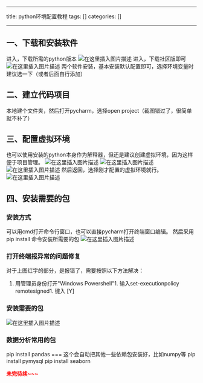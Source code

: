 
--- 
title:  python环境配置教程 
tags: []
categories: [] 

---
## 一、下载和安装软件

进入，下载所需的python版本 <img src="https://img-blog.csdnimg.cn/00d23f8a663d4553a319e3e06d411a32.png" alt="在这里插入图片描述"> 进入，下载社区版即可 <img src="https://img-blog.csdnimg.cn/f457198fbe984653afe740f5e190d707.png" alt="在这里插入图片描述"> 两个软件安装，基本安装默认配置即可，选择环境变量时建议选一下（或者后面自行添加）

## 二、建立代码项目

本地建个文件夹，然后打开pycharm，选择open project（截图错过了，很简单就不补了）

## 三、配置虚拟环境

也可以使用安装的python本身作为解释器，但还是建议创建虚拟环境，因为这样便于项目管理。 <img src="https://img-blog.csdnimg.cn/3a176699a962422fadd526db29311098.png" alt="在这里插入图片描述"> <img src="https://img-blog.csdnimg.cn/1ad57a5c410d4b75876ff776b69a7190.png" alt="在这里插入图片描述"> <img src="https://img-blog.csdnimg.cn/c24ac84ab49644dba9be551d072e9f6e.png" alt="在这里插入图片描述"> 然后返回，选择刚才配置的虚拟环境就行。 <img src="https://img-blog.csdnimg.cn/33ff8a90883043d8906c8329c2769155.png" alt="在这里插入图片描述">

## 四、安装需要的包

### 安装方式

可以用cmd打开命令行窗口，也可以直接pycharm打开终端窗口编辑。 然后采用pip install 命令安装所需要的包 <img src="https://img-blog.csdnimg.cn/5e4d3f30bbd445c6bc1100e4a182b162.png" alt="在这里插入图片描述">

### 打开终端报异常的问题修复

对于上图红字的部分，是报错了，需要按照以下方法解决：
1. 用管理员身份打开"Windows Powershell"1. 输入set-executionpolicy remotesigned1. 键入 [Y]
### 安装需要的包

<img src="https://img-blog.csdnimg.cn/22e25ede3f81409c8b320a798b701da7.png" alt="在这里插入图片描述">

### 数据分析常用的包

pip install pandas === 这个会自动把其他一些依赖包安装好，比如numpy等 pip install pymysql pip install seaborn

**<font color="red">未完待续~~~</font>**
